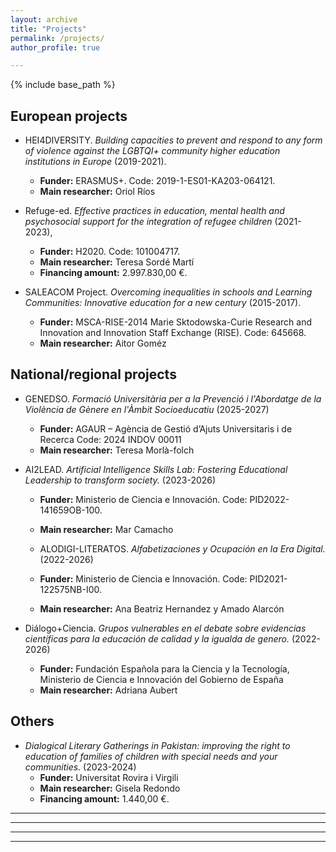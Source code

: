 ```yaml
---
layout: archive
title: "Projects"
permalink: /projects/
author_profile: true

---
```


{% include base_path %}

## European projects
* HEI4DIVERSITY. *Building capacities to prevent and respond to any form of violence against the LGBTQI+ community higher education institutions in Europe* (2019-2021).
  * **Funder:** ERASMUS+. Code: 2019-1-ES01-KA203-064121.
  * **Main researcher:** Oriol Ríos
  
* Refuge-ed. *Effective practices in education, mental health and psychosocial support for the integration of refugee children* (2021-2023),
  * **Funder:** H2020. Code: 101004717.
  * **Main researcher:** Teresa Sordé Martí
  * **Financing amount:** 2.997.830,00 €.

* SALEACOM Project. *Overcoming inequalities in schools and Learning Communities: Innovative education for a new century* (2015-2017).
  * **Funder:** MSCA-RISE-2014 Marie Sktodowska-Curie Research and Innovation and Innovation Staff Exchange (RISE). Code: 645668.
  * **Main researcher:** Aitor Goméz

## National/regional projects

* GENEDSO. *Formació Universitària per a la Prevenció i l'Abordatge de la Violència de Gènere en l'Àmbit Socioeducatiu* (2025-2027)
  * **Funder:** AGAUR – Agència de Gestió d’Ajuts Universitaris i de Recerca Code: 2024 INDOV 00011
  * **Main researcher:** Teresa Morlà-folch

* AI2LEAD. *Artificial Intelligence Skills Lab: Fostering Educational Leadership to transform society.* (2023-2026)
  * **Funder:** Ministerio de Ciencia e Innovación. Code: PID2022-141659OB-100.
  * **Main researcher:** Mar Camacho

  * ALODIGI-LITERATOS. *Alfabetizaciones y Ocupación en la Era Digital.* (2022-2026)
  * **Funder:** Ministerio de Ciencia e Innovación. Code: PID2021-122575NB-I00.
  * **Main researcher:** Ana Beatriz Hernandez y Amado Alarcón

* Diálogo+Ciencia. *Grupos vulnerables en el debate sobre evidencias científicas para la educación de calidad y la igualda de genero.* (2022-2026)
    * **Funder:** Fundación Española para la Ciencia y la Tecnología, Ministerio de Ciencia e Innovación del Gobierno de España
  * **Main researcher:** Adriana Aubert

## Others
* *Dialogical Literary Gatherings in Pakistan: improving the right to education of families of children with special needs and your communities.* (2023-2024)
  * **Funder:** Universitat Rovira i Virgili
  * **Main researcher:** Gisela Redondo
  * **Financing amount:** 1.440,00 €.

---



---




---



---

